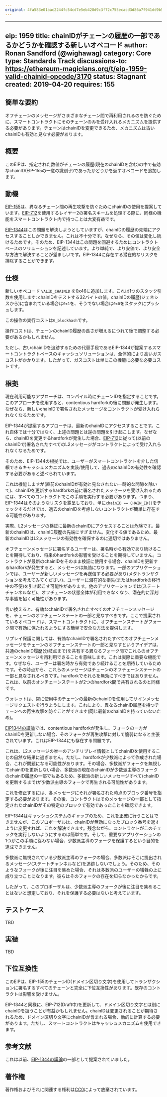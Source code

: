 ```yaml
---
original: 4fa583e01aac2244fc54cd7e5eb428d9c3f72c755ecacd3d86a7f941dd9b5036
---
```


---
eip: 1959
title: chainIDがチェーンの履歴の一部であるかどうかを確認する新しいオペコード
author: Ronan Sandford (@wighawag)
category: Core
type: Standards Track
discussions-to: https://ethereum-magicians.org/t/eip-1959-valid-chainid-opcode/3170
status: Stagnant
created: 2019-04-20
requires: 155
---


## 簡単な要約
オフチェーンのメッセージがさまざまなチェーン間で再利用されるのを防ぐために、スマートコントラクトにそのチェーンのみを受け入れるメカニズムを提供する必要があります。チェーンはchainIDを変更できるため、メカニズムは古いchainIDも有効と見なす必要があります。

## 概要
このEIPは、指定された数値がチェーンの履歴(現在のchainIDを含む)の中で有効なchainID(EIP-155の一意の識別子)であったかどうかを返すオペコードを追加します。

## 動機
[EIP-155](./eip-155.md)は、異なるチェーン間の再生攻撃を防ぐためにchainIDの使用を提案しています。[EIP-712](./eip-712.md)を使用するレイヤー2の署名スキームを処理する際に、同様の機能をスマートコントラクト内で持つことは大変有益です。

[EIP-1344](./eip-1344.md)はこの問題を解決しようとしていますが、chainIDの履歴の先端にアクセスすることしかできません。これは不十分です。なぜなら、その値は変化し続けるためです。そのため、EIP-1344はこの問題を回避するためにコントラクトベースのソリューションを記述しています。より単純で、より安価で、より安全な方法で解決することが望ましいです。EIP-1344に存在する潜在的なリスクを排除することができます。

## 仕様
新しいオペコード ```VALID_CHAINID``` を0x46に追加します。これは1つのスタック引数を使用します: chainIDをテストする32バイトの値。chainIDの履歴(ジェネシスから)に含まれている場合は```0x1```を、そうでない場合は```0x0```をスタックにプッシュします。

この操作の実行コストは`G_blockhash`です。

操作コストは、チェーンのchainID履歴の長さが増えるにつれて後で調整する必要があるかもしれません。

ただし、古いchainIDを追跡するための代替手段であるEIP-1344が提案するスマートコントラクトベースのキャッシュソリューションは、全体的により高いガスコストがかかります。したがって、ガスコストは単にこの機能に必要な必要コストです。

## 根拠
現在利用可能なアプローチは、コンパイル時にチェーンIDを指定することです。このアプローチを使用すると、contentious hardforkの後に問題が発生します。なぜなら、新しいchainIDで署名されたメッセージをコントラクトが受け入れられなくなるためです。

EIP-1344が提案するアプローチは、最新のchainIDにアクセスすることです。これ自体では十分ではなく、上述の問題とは逆の問題を引き起こします。なぜなら、chainIDを変更するhardforkが発生した場合、[EIP-712](./eip-712.md)に従って(以前のchainIDで)署名されたすべてのL2メッセージがコントラクトによって受け入れられなくなるためです。

そのため、EIP-1344の根拠では、ユーザーがスマートコントラクトを介した信頼できるキャッシュメカニズムを実装/使用して、過去のchainIDの有効性を確認する必要があると述べられています。

これは機能しますが(直前のchainIDが有効と見なされない一時的な間隙を除いて)、chainIDを更新するhardforkの前に署名されたメッセージを受け入れるためには、すべてのコントラクトでこの手順を実行する必要があります。つまり、EIP-1344はそのようなリスクを露呈しており、単に```chainID == CHAIN_ID()```をチェックするだけでは、過去のchainIDを考慮しないコントラクトが簡単に存在する可能性があります。

実際、L2メッセージの検証に最新のchainIDにアクセスすることは危険です。最新のchainIDは、chainID履歴の先端にすぎません。変化する値であるため、最新のchainIDはL2メッセージの有効性を確保するのに適切ではありません。

オフチェーンメッセージに署名するユーザーは、署名時から有効であり続けることを期待しており、将来のhardforkの影響を受けることを期待していません。コントラクトが最新のchainIDをそのまま検証に使用する場合、chainIDを更新するhardforkが発生すると、メッセージは無効になります。一部のアプリケーションでは、ユーザーが新しいメッセージを再送信する必要があり(メタトランザクションを考えてみてください)、ユーザーに潜在的な損失(またはhardforkの移行中の不便)を引き起こす可能性があります。他のアプリケーションでは(ステートチャンネルなど)、オフチェーンの状態全体が利用できなくなり、潜在的に深刻な事態を招く可能性があります。

言い換えると、有効なchainIDで署名されたすべてのオフチェーンメッセージを、チェーンのオフチェーンステートの一部と見なすべきです。ここで提案されているオペコードは、スマートコントラクトに、オフチェーンステートがフォーク間で有効に保たれるようにする簡単で安全な方法を提供します。

リプレイ保護に関しては、有効なchainIDで署名されたすべてのオフチェーンメッセージをチェーンのオフチェーンステートの一部と見なすというアイデアは、共通のchainID履歴(分岐点まで)を共有する異なるフォーク間でこれらのオフチェーンメッセージを再利用できることを意味します。これは実際に重要な機能です。なぜなら、ユーザーは署名時から有効であり続けることを期待しているためです。その時点から、これらのメッセージはチェーンのオフチェーンステートの一部と見なされるべきです。hardforkでそれらを無効にすべきではありません。これは、以前のオンチェーンステートが2つのhardfork間で共有されるのと同様です。

ウォレットは、常に使用中のチェーンの最新のchainIDを使用してサインメッセージリクエストを行うようにします。これにより、異なるchainID履歴を持つチェーンへの再生攻撃を防ぐことができます(同じ最新のchainIDを持っていないため)。

[EIP1344の議論](https://ethereum-magicians.org/t/eip-1344-add-chain-id-opcode/1131)では、contentious hardforkが発生し、フォークの一方が chainIDを更新しない場合、そのフォークが再生攻撃に対して脆弱になると主張されています。これはEIP-1344にも存在する問題です。

これは、L2メッセージの唯一のアンチリプレイ情報としてchainIDを使用することの自然な結果に過ぎません。ただし、hardforkが少数派によって作成された場合、これが問題になる可能性があります。その場合、多数派がフォークを無視してchainIDを更新しない場合、多数派の現在のchainIDが少数派主導のフォークのchainID履歴の一部でもあるため、多数派の新しいメッセージすべて(chainIDを更新するまで)が少数派主導のフォークで再生される可能性があります。

これを修正するには、各メッセージにそれが署名された時点のブロック番号を指定する必要があります。その後、コントラクトはそのメッセージの一部として指定されたchainIDがその特定のブロックで有効であったことを確認できます。

EIP-1344はキャッシュシステムのギャップのため、これを正確に行うことはできませんが、このプロポーザルは、chainIDが無効になったブロック番号を返すように変更すれば、これを解決できます。残念ながら、コントラクトがこのチェックを実行しないようにするのは簡単です。そして、重要なアプリケーションの1つがこの手順に従わない場合、少数派主導のフォークを保護するという目的を達成できません。

多数派に無視されている少数派主導のフォークの場合、多数派はそこに提出されるメッセージ(ステートチャンネルなど)を追跡しないでしょう。そのため、そのようなフォークが後に注目を集めた場合、それは多数派のユーザーの犠牲の上に成り立つことになります。彼らはそのフォークの存在を知らなかったからです。

したがって、このプロポーザルは、少数派主導のフォークが後に注目を集めることはないと想定しており、それを保護する必要はないと考えています。

## テストケース
TBD

## 実装
TBD

## 下位互換性
このEIPは、EIP-155のチェーンID(ドメイン区切り文字)を使用してトランザクションに署名するすべてのチェーンと完全に下位互換性があります。既存のコントラクトは影響を受けません。

EIP-1344と同様に、EIP-712(Draft中)を更新して、ドメイン区切り文字とは別にchainIDを扱うことが有益かもしれません。chainIDは変更されることが期待されるため、ドメイン区切り文字にchainIDが含まれる場合、動的に計算する必要があります。ただし、スマートコントラクトはキャッシュメカニズムを使用できます。

## 参考文献
これは以前、[EIP-1344の議論](https://ethereum-magicians.org/t/eip-1344-add-chain-id-opcode/1131/39)の一部として提案されていました。

## 著作権
著作権およびそれに関連する権利は[CC0](../LICENSE.md)によって放棄されています。